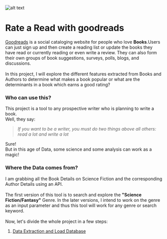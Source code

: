 ![alt text](https://s.gr-assets.com/assets/icons/goodreads_icon_100x100-4a7d81b31d932cfc0be621ee15a14e70.png)
# Rate a Read with goodreads

[Goodreads](https://www.goodreads.com) is a social cataloging website for people who love **Books**.Users can just sign up and then create a reading list or update the books they have read or currently reading or even write a review. They can also form their own groups of book suggestions, surveys, polls, blogs, and discussions.
<br><br> 
In this project, I will explore the different features extracted from Books and Authors to determine what makes a book popular or what are the determinants in a book which earns a good rating?
### Who can use this?
This project is a tool to any prospective writer who is planning to write a book.
<br>
Well, they say:
>*If you want to be a writer, you must do two things above all others: read a lot and write a lot* 

Sure!
<br>But in this age of Data, some science and some analysis can work as a magic!
### Where the Data comes from?
I am grabbing all the Book Details on Science Fiction and the corresponding Author Details using an API.  
<br>
The first version of this tool is to search and explore the **"Science Fiction/Fantasy"** Genre. In the later versions, I intend to work on the genre as an input parameter and thus this tool will work for any genre or search keyword.
<br><br>
Now, let's divide the whole project in a few steps:
1. [Data Extraction and Load Database](https://github.com/Oindrila-Sen/Springboard/blob/master/Capstone1/goodreads/GoodReads_Data_Extraction_Load_Database.ipynb)

